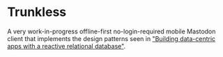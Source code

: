 # Trunkless

A very work-in-progress offline-first no-login-required mobile Mastodon client that implements the design patterns
seen in ["Building data-centric apps with a reactive relational database"](https://riffle.systems/essays/prelude/).
